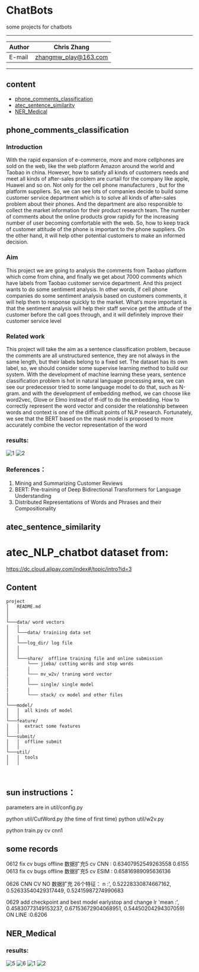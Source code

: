 ChatBots
===========================
some projects for chatbots 

****
	
|Author|Chris Zhang|
|---|---
|E-mail|zhangmw_play@163.com


****
## content
* [phone_comments_classification](#phone_comments_classification)
* [atec_sentence_similarity](#atec_sentence_similarity)
* [NER_Medical](#NER_Medical)

phone_comments_classification
-----------
### Introduction
With the rapid expansion of e-commerce, more and more cellphones are sold on the web, like the web platform Amazon around the world and Taobao in china. However, how to satisfy all kinds of customers needs and meet all kinds of after-sales problem are curtail for the company like apple, Huawei and so on. Not only for the cell phone manufacturers , but for the platform suppliers. So, we can see lots of companies decide to build some customer service department which is to solve all kinds of after-sales problem about their phones. And the department are also responsible to collect the market information for their product research team. 
The number of comments about the online products grow rapidly for the increasing number of user becoming comfortable with the web. So, how to keep track of customer attitude of the phone is important to the phone suppliers. On the other hand, it will help other potential customers to make an informed decision.
### Aim
This project we are going to analysis the comments from Taobao platform which come from china, and finally we get about 7000 comments which have labels from Taobao customer service department. And this project wants to do some sentiment analysis.
In other words, if cell phone companies do some sentiment analysis based on customers comments, it will help them to response quickly to the market. What’s more important is that the sentiment analysis will help their staff service get the attitude of the customer before the call goes through, and it will definitely improve their customer service level
### Related work
This project will take the aim as a sentence classification problem, because the comments are all unstructured sentence, they are not always in the same length, but their labels belong to a fixed set. The dataset has its own label, so, we should consider some supervise learning method to build our system.
With the development of machine learning these years, sentence classification problem is hot in natural language processing area, we can see our predecessor tried to some language model to do that, such as N-gram. and with the development of embedding method, we can choose like word2vec, Glove or Elmo instead of tf-idf to do the embedding. 
How to correctly represent the word vector and consider the relationship between words and context is one of the difficult points of NLP research. Fortunately, we see that the BERT based on the mask model is proposed to more accurately combine the vector representation of the word
### results:
![1](https://raw.github.com/Chriszhangmw/ChatBots/master/phone_comments_classification/loss.png)
![2](https://raw.github.com/Chriszhangmw/ChatBots/master/phone_comments_classification/myplot22.png)
### References：
1.	Mining and Summarizing Customer Reviews
2.	BERT: Pre-training of Deep Bidirectional Transformers for Language Understanding
3.	Distributed Representations of Words and Phrases and their Compositionality

atec_sentence_similarity
-----------
# atec_NLP_chatbot  dataset from:
https://dc.cloud.alipay.com/index#/topic/intro?id=3

## Content   
```
project
│   README.md
│      
│
└───data/ word vectors
│   │ 
│   └───data/ trainiing data set
│   │
│   └───log_dir/ log file
│   │
│   │
│   └───share/  offline training file and online submission
│       └─── jieba/ cutting words and stop words
|       |
│       └─── mv_w2v/ traning word vector
|       |
│       └─── single/ single model
|       |
|       └─── stack/ cv model and other files
│   
└───model/
│   │  all kinds of model
│   │   
└───feature/
│   │  extract some features
│   │   
└───submit/
│   │  offline submit
│   │   
└───util/
│   │  tools
│   │   
    
    
```




## sun instructions：    
parameters are in util/config.py

python util/CutWord.py (the time of first time)
python  util/w2v.py  

python train.py cv  cnn1  





## some records
0612 fix cv bugs offline 数据扩充5 cv  CNN :  0.63407952549263558
0.6155
0613 fix cv bugs offline 数据扩充5 cv ESIM :  0.65816989095636136


0626 CNN CV NO 数据扩充  26个特征：
n :', 0.52228330874667162, 0.52633540429317449, 0.52415987274990683


0629 add checkpoint and best model earlystop and change lr
'mean :', 0.45830773149153237, 0.67153672904068951, 0.54450204294307059)
ON LINE :0.6206


NER_Medical
-----------
### results:
![5](https://raw.github.com/Chriszhangmw/ChatBots/master/NER_Medical/loss.png)
![6](https://raw.github.com/Chriszhangmw/ChatBots/master/NER_Medical/confusion.png)
![1](https://raw.github.com/Chriszhangmw/ChatBots/master/phone_comments_classification/loss.png)
![2](https://raw.github.com/Chriszhangmw/ChatBots/master/phone_comments_classification/myplot22.png)
